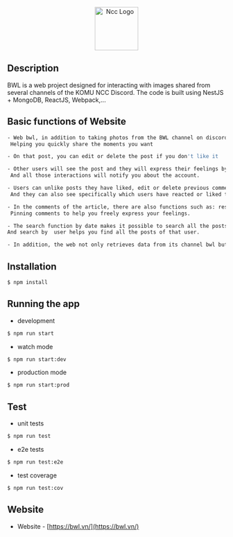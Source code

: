 <p align="center">
  <a href="http://bwl.vn/" target="blank"><img src="https://bwl.vn/assets/img/logo.png" width="100" height="100" alt="Ncc Logo" /></a>
</p>

## Description

BWL is a web project designed for interacting with images shared from several channels of the KOMU NCC Discord. The code is built using NestJS + MongoDB, ReactJS, Webpack,...

## Basic functions of Website

```bash
- Web bwl, in addition to taking photos from the BWL channel on discord, users can post images directly on the web.
 Helping you quickly share the moments you want
```
```bash
- On that post, you can edit or delete the post if you don't like it
```
```bash
- Other users will see the post and they will express their feelings by: liking and commenting on the post.
 And all those interactions will notify you about the account.
```
```bash
- Users can unlike posts they have liked, edit or delete previous comments.
 And they can also see specifically which users have reacted or liked the post.
```
```bash
- In the comments of the article, there are also functions such as: responding to comments, liking and disliking commen.
 Pinning comments to help you freely express your feelings.
```
```bash
- The search function by date makes it possible to search all the posts in a period of time.
And search by  user helps you find all the posts of that user.
```
```bash
- In addition, the web not only retrieves data from its channel bwl but also from wibu and nccgaming channels <br/> and has similar functions.
```

## Installation

```bash
$ npm install
```

## Running the app

- development
```bash
$ npm run start
```

- watch mode
```bash
$ npm run start:dev
```

- production mode
```bash
$ npm run start:prod
```

## Test

- unit tests
```bash
$ npm run test
```

- e2e tests
```bash
$ npm run test:e2e
```

- test coverage
```bash
$ npm run test:cov
```

## Website

- Website - [https://bwl.vn/](https://bwl.vn/)
